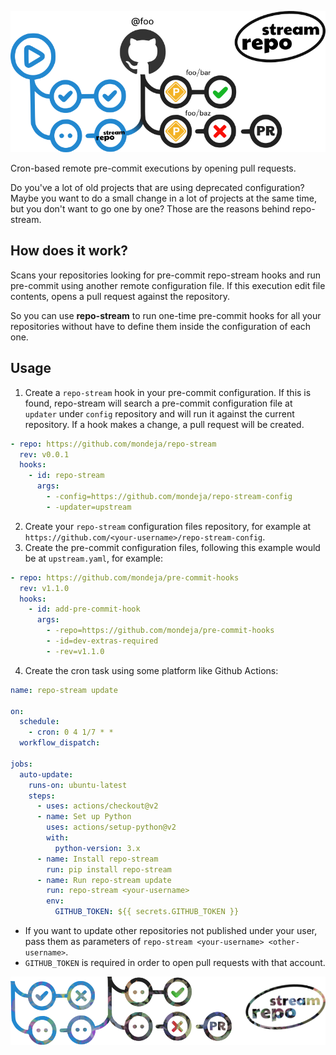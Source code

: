 <p align="center">
  <img src="images/repo-stream.png" alt="repo-stream">
</p>

Cron-based remote pre-commit executions by opening pull requests.

Do you've a lot of old projects that are using deprecated configuration? Maybe
you want to do a small change in a lot of projects at the same time, but you
don't want to go one by one? Those are the reasons behind repo-stream.

## How does it work?

Scans your repositories looking for pre-commit repo-stream hooks and run
pre-commit using another remote configuration file. If this execution edit file
contents, opens a pull request against the repository.

So you can use **repo-stream** to run one-time pre-commit hooks for all your
repositories without have to define them inside the configuration of each one. 

## Usage

1. Create a `repo-stream` hook in your pre-commit configuration. If this is
 found, repo-stream will search a pre-commit configuration file at
 `updater` under `config` repository and will run it against the current
 repository. If a hook makes a change, a pull request will be created.

```yaml
- repo: https://github.com/mondeja/repo-stream
  rev: v0.0.1
  hooks:
    - id: repo-stream
      args:
        - -config=https://github.com/mondeja/repo-stream-config
        - -updater=upstream
```

2. Create your `repo-stream` configuration files repository, for example at
 `https://github.com/<your-username>/repo-stream-config`.
3. Create the pre-commit configuration files, following this example would be
 at `upstream.yaml`, for example:

```yaml
- repo: https://github.com/mondeja/pre-commit-hooks
  rev: v1.1.0
  hooks:
    - id: add-pre-commit-hook
      args: 
        - -repo=https://github.com/mondeja/pre-commit-hooks
        - -id=dev-extras-required
        - -rev=v1.1.0
```

4. Create the cron task using some platform like Github Actions:

```yaml
name: repo-stream update

on:
  schedule:
    - cron: 0 4 1/7 * *
  workflow_dispatch:

jobs:
  auto-update:
    runs-on: ubuntu-latest
    steps:
      - uses: actions/checkout@v2
      - name: Set up Python
        uses: actions/setup-python@v2
        with:
          python-version: 3.x
      - name: Install repo-stream
        run: pip install repo-stream
      - name: Run repo-stream update
        run: repo-stream <your-username>
        env:
          GITHUB_TOKEN: ${{ secrets.GITHUB_TOKEN }}
```

- If you want to update other repositories not published under your user, pass
them as parameters of `repo-stream <your-username> <other-username>`.
- `GITHUB_TOKEN` is required in order to open pull requests with that account.

<p align="center">
  <img src="images/sep1.png">
</p>
